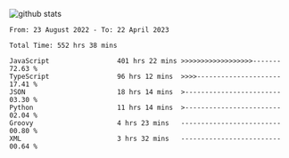 
![github stats](https://github-readme-stats.vercel.app/api?username=realmahd1&show_icons=true&theme=codeSTACKr&hide_rank=true&count_private=true)

<!--START_SECTION:waka-->

```text
From: 23 August 2022 - To: 22 April 2023

Total Time: 552 hrs 38 mins

JavaScript                 401 hrs 22 mins >>>>>>>>>>>>>>>>>>-------   72.63 %
TypeScript                 96 hrs 12 mins  >>>>---------------------   17.41 %
JSON                       18 hrs 14 mins  >------------------------   03.30 %
Python                     11 hrs 14 mins  >------------------------   02.04 %
Groovy                     4 hrs 23 mins   -------------------------   00.80 %
XML                        3 hrs 32 mins   -------------------------   00.64 %
```

<!--END_SECTION:waka-->
